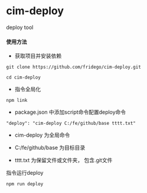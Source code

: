 # cim-deploy
deploy tool
#### 使用方法

- 获取项目并安装依赖

```
git clone https://github.com/fridego/cim-deploy.git

cd cim-deploy

```

- 指令全局化

```
npm link
```

- package.json 中添加script命令配置deploy命令

```
"deploy": "cim-deploy C:/fe/github/base tttt.txt"
```
  - cim-deploy 为全局命令

  - C:/fe/github/base 为目标目录

  - tttt.txt 为保留文件或文件夹， 包含.git文件

指令运行deploy
```
npm run deploy
```
